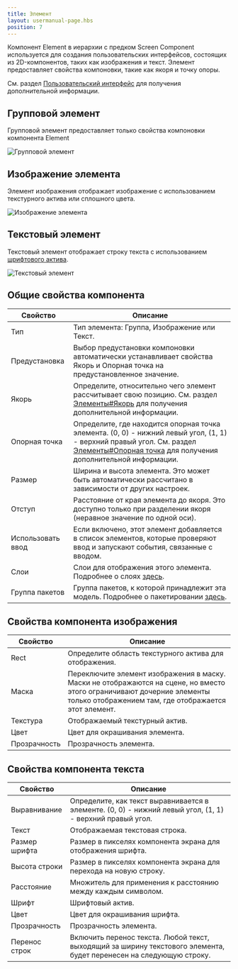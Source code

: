 ```yaml
---
title: Элемент
layout: usermanual-page.hbs
position: 7
---
```


Компонент Element в иерархии с предком Screen Component используется для создания пользовательских интерфейсов, состоящих из 2D-компонентов, таких как изображения и текст. Элемент предоставляет свойства компоновки, такие как якоря и точку опоры.

См. раздел [Пользовательский интерфейс][1] для получения дополнительной информации.

## Групповой элемент

Групповой элемент предоставляет только свойства компоновки компонента Element

![Групповой элемент][2]

## Изображение элемента

Элемент изображения отображает изображение с использованием текстурного актива или сплошного цвета.

![Изображение элемента][3]

## Текстовый элемент

Текстовый элемент отображает строку текста с использованием [шрифтового актива][4].

![Текстовый элемент][5]

## Общие свойства компонента

| Свойство    | Описание |
|-------------|-------------|
| Тип        | Тип элемента: Группа, Изображение или Текст. |
| Предустановка      | Выбор предустановки компоновки автоматически устанавливает свойства Якорь и Опорная точка на предустановленное значение. |
| Якорь      | Определите, относительно чего элемент рассчитывает свою позицию. См. раздел [Элементы#Якорь][6] для получения дополнительной информации. |
| Опорная точка       | Определите, где находится опорная точка элемента. (0, 0) - нижний левый угол, (1, 1) - верхний правый угол. См. раздел [Элементы#Опорная точка][7] для получения дополнительной информации. |
| Размер        | Ширина и высота элемента. Это может быть автоматически рассчитано в зависимости от других настроек. |
| Отступ      | Расстояние от края элемента до якоря. Это доступно только при разделении якоря (неравное значение по одной оси). |
| Использовать ввод   | Если включено, этот элемент добавляется в список элементов, которые проверяют ввод и запускают события, связанные с вводом. |
| Слои      | Слои для отображения этого элемента. Подробнее о слоях [здесь][8]. |
| Группа пакетов | Группа пакетов, к которой принадлежит эта модель. Подробнее о пакетировании [здесь][9]. |

## Свойства компонента изображения

| Свойство | Описание |
|----------|-------------|
| Rect     | Определите область текстурного актива для отображения. |
| Маска     | Переключите элемент изображения в маску. Маски не отображаются на сцене, но вместо этого ограничивают дочерние элементы только отображением там, где отображается этот элемент. |
| Текстура  | Отображаемый текстурный актив. |
| Цвет    | Цвет для окрашивания элемента. |
| Прозрачность  | Прозрачность элемента. |

## Свойства компонента текста

| Свойство    | Описание |
|-------------|-------------|
| Выравнивание   | Определите, как текст выравнивается в элементе. (0, 0) - нижний левый угол, (1, 1) - верхний правый угол. |
| Текст        | Отображаемая текстовая строка. |
| Размер шрифта   | Размер в пикселях компонента экрана для отображения шрифта. |
| Высота строки | Размер в пикселях компонента экрана для перехода на новую строку. |
| Расстояние     | Множитель для применения к расстоянию между каждым символом. |
| Шрифт        | Шрифтовый актив. |
| Цвет       | Цвет для окрашивания шрифта. |
| Прозрачность     | Прозрачность элемента. |
| Перенос строк  | Включить перенос текста. Любой текст, выходящий за ширину текстового элемента, будет перенесен на следующую строку. |

[1]: /user-manual/user-interface
[2]: /images/user-manual/scenes/components/component-element-group.png
[3]: /images/user-manual/scenes/components/component-element-image.png
[4]: /user-manual/assets/fonts/
[5]: /images/user-manual/scenes/components/component-element-text.png
[6]: /user-manual/user-interface/elements/#anchor
[7]: /user-manual/user-interface/elements/#pivot
[8]: /user-manual/graphics/layers
[9]: /user-manual/optimization/batching
